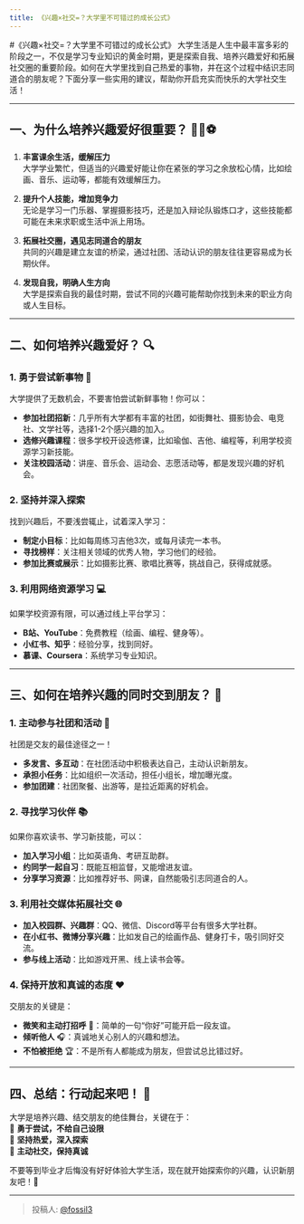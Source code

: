 ```yaml
---
title: 《兴趣×社交=？大学里不可错过的成长公式》
---
```


#《兴趣×社交=？大学里不可错过的成长公式》
大学生活是人生中最丰富多彩的阶段之一，不仅是学习专业知识的黄金时期，更是探索自我、培养兴趣爱好和拓展社交圈的重要阶段。如何在大学里找到自己热爱的事物，并在这个过程中结识志同道合的朋友呢？下面分享一些实用的建议，帮助你开启充实而快乐的大学社交生活！  

---  

## 一、为什么培养兴趣爱好很重要？ 🎨🎵⚽  

1. **丰富课余生活，缓解压力**  
   大学学业繁忙，但适当的兴趣爱好能让你在紧张的学习之余放松心情，比如绘画、音乐、运动等，都能有效缓解压力。  

2. **提升个人技能，增加竞争力**  
   无论是学习一门乐器、掌握摄影技巧，还是加入辩论队锻炼口才，这些技能都可能在未来求职或生活中派上用场。  

3. **拓展社交圈，遇见志同道合的朋友**  
   共同的兴趣是建立友谊的桥梁，通过社团、活动认识的朋友往往更容易成为长期伙伴。  

4. **发现自我，明确人生方向**  
   大学是探索自我的最佳时期，尝试不同的兴趣可能帮助你找到未来的职业方向或人生目标。  

---  

## **二、如何培养兴趣爱好？** 🔍  

### **1. 勇于尝试新事物** 🚀  
大学提供了无数机会，不要害怕尝试新鲜事物！你可以：  
- **参加社团招新**：几乎所有大学都有丰富的社团，如街舞社、摄影协会、电竞社、文学社等，选择1-2个感兴趣的加入。  
- **选修兴趣课程**：很多学校开设选修课，比如瑜伽、吉他、编程等，利用学校资源学习新技能。  
- **关注校园活动**：讲座、音乐会、运动会、志愿活动等，都是发现兴趣的好机会。  

### **2. 坚持并深入探索**    
找到兴趣后，不要浅尝辄止，试着深入学习：  
- **制定小目标**：比如每周练习吉他3次，或每月读完一本书。  
- **寻找榜样**：关注相关领域的优秀人物，学习他们的经验。  
- **参加比赛或展示**：比如摄影比赛、歌唱比赛等，挑战自己，获得成就感。  

### **3. 利用网络资源学习** 💻  
如果学校资源有限，可以通过线上平台学习：  
- **B站、YouTube**：免费教程（绘画、编程、健身等）。  
- **小红书、知乎**：经验分享，找到同好。  
- **慕课、Coursera**：系统学习专业知识。  

---  

## **三、如何在培养兴趣的同时交到朋友？** 👫  

### **1. 主动参与社团和活动** 🎤  
社团是交友的最佳途径之一！  
- **多发言、多互动**：在社团活动中积极表达自己，主动认识新朋友。  
- **承担小任务**：比如组织一次活动，担任小组长，增加曝光度。  
- **参加团建**：社团聚餐、出游等，是拉近距离的好机会。  

### **2. 寻找学习伙伴** 📚  
如果你喜欢读书、学习新技能，可以：  
- **加入学习小组**：比如英语角、考研互助群。  
- **约同学一起自习**：既能互相监督，又能增进友谊。  
- **分享学习资源**：比如推荐好书、网课，自然能吸引志同道合的人。  

### **3. 利用社交媒体拓展社交** 🌐  
- **加入校园群、兴趣群**：QQ、微信、Discord等平台有很多大学社群。  
- **在小红书、微博分享兴趣**：比如发自己的绘画作品、健身打卡，吸引同好交流。  
- **参与线上活动**：比如游戏开黑、线上读书会等。  

### **4. 保持开放和真诚的态度** ❤️  
交朋友的关键是：  
- **微笑和主动打招呼** 👋：简单的一句“你好”可能开启一段友谊。  
- **倾听他人** 🎧：真诚地关心别人的兴趣和想法。  
- **不怕被拒绝** 🏆：不是所有人都能成为朋友，但尝试总比错过好。  

---  
## **四、总结：行动起来吧！** 🚀  

大学是培养兴趣、结交朋友的绝佳舞台，关键在于：  
🌟 **勇于尝试，不给自己设限**  
🌟 **坚持热爱，深入探索**  
🌟 **主动社交，保持真诚**  

不要等到毕业才后悔没有好好体验大学生活，现在就开始探索你的兴趣，认识新朋友吧！🎉

---

> 投稿人: [@fossil3](https://github.com/fossil3)
